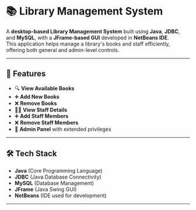 # 📚 Library Management System

A **desktop-based Library Management System** built using **Java**, **JDBC**, and **MySQL**, with a **JFrame-based GUI** developed in **NetBeans IDE**.  
This application helps manage a library's books and staff efficiently, offering both general and admin-level controls.

---

## 🚀 Features

- 🔍 **View Available Books**
- ➕ **Add New Books**
- ❌ **Remove Books**
- 🧑‍💼 **View Staff Details**
- ➕ **Add Staff Members**
- ❌ **Remove Staff Members**
- 🔐 **Admin Panel** with extended privileges

---

## 🛠️ Tech Stack

- **Java** (Core Programming Language)
- **JDBC** (Java Database Connectivity)
- **MySQL** (Database Management)
- **JFrame** (Java Swing GUI)
- **NetBeans** (IDE used for development)

---
